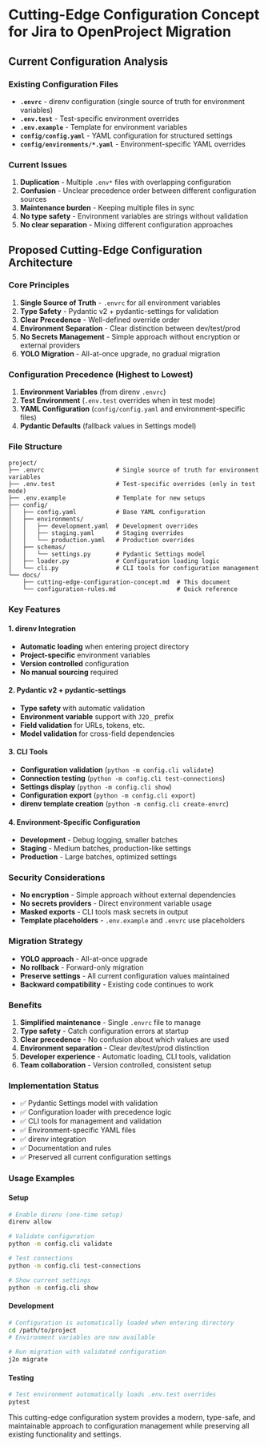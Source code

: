 # Cutting-Edge Configuration Concept for Jira to OpenProject Migration

## Current Configuration Analysis

### Existing Configuration Files
- **`.envrc`** - direnv configuration (single source of truth for environment variables)
- **`.env.test`** - Test-specific environment overrides
- **`.env.example`** - Template for environment variables
- **`config/config.yaml`** - YAML configuration for structured settings
- **`config/environments/*.yaml`** - Environment-specific YAML overrides

### Current Issues
1. **Duplication** - Multiple `.env*` files with overlapping configuration
2. **Confusion** - Unclear precedence order between different configuration sources
3. **Maintenance burden** - Keeping multiple files in sync
4. **No type safety** - Environment variables are strings without validation
5. **No clear separation** - Mixing different configuration approaches

## Proposed Cutting-Edge Configuration Architecture

### Core Principles
1. **Single Source of Truth** - `.envrc` for all environment variables
2. **Type Safety** - Pydantic v2 + pydantic-settings for validation
3. **Clear Precedence** - Well-defined override order
4. **Environment Separation** - Clear distinction between dev/test/prod
5. **No Secrets Management** - Simple approach without encryption or external providers
6. **YOLO Migration** - All-at-once upgrade, no gradual migration

### Configuration Precedence (Highest to Lowest)
1. **Environment Variables** (from direnv `.envrc`)
2. **Test Environment** (`.env.test` overrides when in test mode)
3. **YAML Configuration** (`config/config.yaml` and environment-specific files)
4. **Pydantic Defaults** (fallback values in Settings model)

### File Structure
```
project/
├── .envrc                    # Single source of truth for environment variables
├── .env.test                 # Test-specific overrides (only in test mode)
├── .env.example              # Template for new setups
├── config/
│   ├── config.yaml           # Base YAML configuration
│   ├── environments/
│   │   ├── development.yaml  # Development overrides
│   │   ├── staging.yaml      # Staging overrides
│   │   └── production.yaml   # Production overrides
│   ├── schemas/
│   │   └── settings.py       # Pydantic Settings model
│   ├── loader.py             # Configuration loading logic
│   └── cli.py                # CLI tools for configuration management
└── docs/
    ├── cutting-edge-configuration-concept.md  # This document
    └── configuration-rules.md                 # Quick reference
```

### Key Features

#### 1. direnv Integration
- **Automatic loading** when entering project directory
- **Project-specific** environment variables
- **Version controlled** configuration
- **No manual sourcing** required

#### 2. Pydantic v2 + pydantic-settings
- **Type safety** with automatic validation
- **Environment variable** support with `J2O_` prefix
- **Field validation** for URLs, tokens, etc.
- **Model validation** for cross-field dependencies

#### 3. CLI Tools
- **Configuration validation** (`python -m config.cli validate`)
- **Connection testing** (`python -m config.cli test-connections`)
- **Settings display** (`python -m config.cli show`)
- **Configuration export** (`python -m config.cli export`)
- **direnv template creation** (`python -m config.cli create-envrc`)

#### 4. Environment-Specific Configuration
- **Development** - Debug logging, smaller batches
- **Staging** - Medium batches, production-like settings
- **Production** - Large batches, optimized settings

### Security Considerations
- **No encryption** - Simple approach without external dependencies
- **No secrets providers** - Direct environment variable usage
- **Masked exports** - CLI tools mask secrets in output
- **Template placeholders** - `.env.example` and `.envrc` use placeholders

### Migration Strategy
- **YOLO approach** - All-at-once upgrade
- **No rollback** - Forward-only migration
- **Preserve settings** - All current configuration values maintained
- **Backward compatibility** - Existing code continues to work

### Benefits
1. **Simplified maintenance** - Single `.envrc` file to manage
2. **Type safety** - Catch configuration errors at startup
3. **Clear precedence** - No confusion about which values are used
4. **Environment separation** - Clear dev/test/prod distinction
5. **Developer experience** - Automatic loading, CLI tools, validation
6. **Team collaboration** - Version controlled, consistent setup

### Implementation Status
- ✅ Pydantic Settings model with validation
- ✅ Configuration loader with precedence logic
- ✅ CLI tools for management and validation
- ✅ Environment-specific YAML files
- ✅ direnv integration
- ✅ Documentation and rules
- ✅ Preserved all current configuration settings

### Usage Examples

#### Setup
```bash
# Enable direnv (one-time setup)
direnv allow

# Validate configuration
python -m config.cli validate

# Test connections
python -m config.cli test-connections

# Show current settings
python -m config.cli show
```

#### Development
```bash
# Configuration is automatically loaded when entering directory
cd /path/to/project
# Environment variables are now available

# Run migration with validated configuration
j2o migrate
```

#### Testing
```bash
# Test environment automatically loads .env.test overrides
pytest
```

This cutting-edge configuration system provides a modern, type-safe, and maintainable approach to configuration management while preserving all existing functionality and settings.

